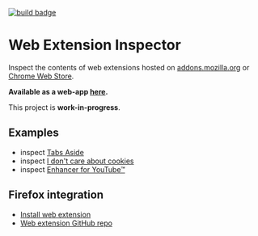 [![build badge](https://github.com/tim-we/web-ext-inspector/actions/workflows/gh-pages.yml/badge.svg)](https://github.com/tim-we/web-ext-inspector/actions/workflows/gh-pages.yml)

# Web Extension Inspector

Inspect the contents of web extensions hosted on [addons.mozilla.org](https://addons.mozilla.org) or [Chrome Web Store](https://chrome.google.com/webstore).

**Available as a web-app [here](https://tim-we.github.io/web-ext-inspector/).**

This project is **work-in-progress**.

## Examples

- inspect [Tabs Aside](https://tim-we.github.io/web-ext-inspector/?extension=tabs-aside)
- inspect [I don't care about cookies](https://tim-we.github.io/web-ext-inspector/?extension=i-dont-care-about-cookies)
- inspect [Enhancer for YouTube™](https://tim-we.github.io/web-ext-inspector/?extension=enhancer-for-youtube)

## Firefox integration

- [Install web extension](https://addons.mozilla.org/en-US/firefox/addon/extension-inspector)
- [Web extension GitHub repo](https://github.com/tim-we/inspector-extension)
